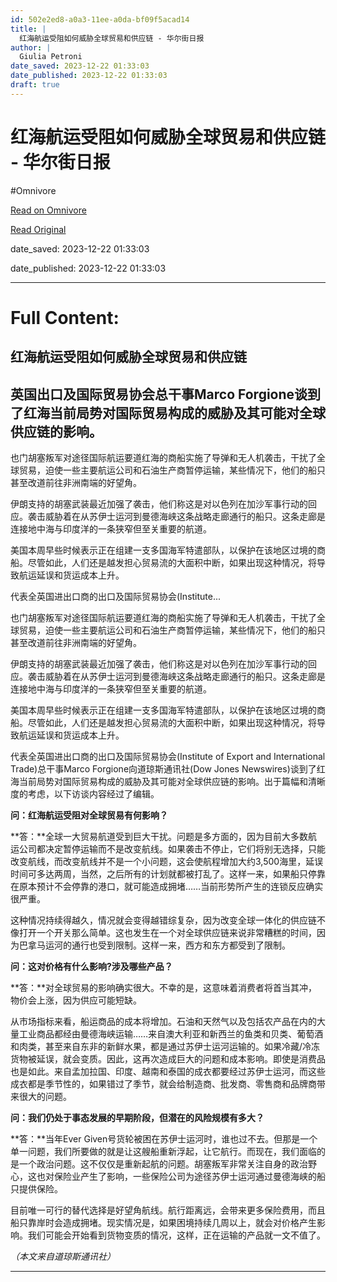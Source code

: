 ```yaml
---
id: 502e2ed8-a0a3-11ee-a0da-bf09f5acad14
title: |
  红海航运受阻如何威胁全球贸易和供应链 - 华尔街日报
author: |
  Giulia Petroni
date_saved: 2023-12-22 01:33:03
date_published: 2023-12-22 01:33:03
draft: true
---
```


# 红海航运受阻如何威胁全球贸易和供应链 - 华尔街日报
#Omnivore

[Read on Omnivore](https://omnivore.app/me/-18c909ed6ca)

[Read Original](https://cn.wsj.com/amp/articles/%E7%BA%A2%E6%B5%B7%E8%88%AA%E8%BF%90%E5%8F%97%E9%98%BB%E5%A6%82%E4%BD%95%E5%A8%81%E8%83%81%E5%85%A8%E7%90%83%E8%B4%B8%E6%98%93%E5%92%8C%E4%BE%9B%E5%BA%94%E9%93%BE-cf34b4ba)

date_saved: 2023-12-22 01:33:03

date_published: 2023-12-22 01:33:03

--- 

# Full Content: 

##  红海航运受阻如何威胁全球贸易和供应链

## 英国出口及国际贸易协会总干事Marco Forgione谈到了红海当前局势对国际贸易构成的威胁及其可能对全球供应链的影响。

也门胡塞叛军对途径国际航运要道红海的商船实施了导弹和无人机袭击，干扰了全球贸易，迫使一些主要航运公司和石油生产商暂停运输，某些情况下，他们的船只甚至改道前往非洲南端的好望角。

伊朗支持的胡塞武装最近加强了袭击，他们称这是对以色列在加沙军事行动的回应。袭击威胁着在从苏伊士运河到曼德海峡这条战略走廊通行的船只。这条走廊是连接地中海与印度洋的一条狭窄但至关重要的航道。

美国本周早些时候表示正在组建一支多国海军特遣部队，以保护在该地区过境的商船。尽管如此，人们还是越发担心贸易流的大面积中断，如果出现这种情况，将导致航运延误和货运成本上升。

代表全英国进出口商的出口及国际贸易协会(Institute...

也门胡塞叛军对途径国际航运要道红海的商船实施了导弹和无人机袭击，干扰了全球贸易，迫使一些主要航运公司和石油生产商暂停运输，某些情况下，他们的船只甚至改道前往非洲南端的好望角。

伊朗支持的胡塞武装最近加强了袭击，他们称这是对以色列在加沙军事行动的回应。袭击威胁着在从苏伊士运河到曼德海峡这条战略走廊通行的船只。这条走廊是连接地中海与印度洋的一条狭窄但至关重要的航道。

美国本周早些时候表示正在组建一支多国海军特遣部队，以保护在该地区过境的商船。尽管如此，人们还是越发担心贸易流的大面积中断，如果出现这种情况，将导致航运延误和货运成本上升。

代表全英国进出口商的出口及国际贸易协会(Institute of Export and International Trade)总干事Marco Forgione向道琼斯通讯社(Dow Jones Newswires)谈到了红海当前局势对国际贸易构成的威胁及其可能对全球供应链的影响。出于篇幅和清晰度的考虑，以下访谈内容经过了编辑。

**问：红海航运受阻对全球贸易有何影响？**

**答：**全球一大贸易航道受到巨大干扰。问题是多方面的，因为目前大多数航运公司都决定暂停运输而不是改变航线。如果袭击不停止，它们将别无选择，只能改变航线，而改变航线并不是一个小问题，这会使航程增加大约3,500海里，延误时间可多达两周，当然，之后所有的计划就都被打乱了。这样一来，如果船只停靠在原本预计不会停靠的港口，就可能造成拥堵……当前形势所产生的连锁反应确实很严重。

这种情况持续得越久，情况就会变得越错综复杂，因为改变全球一体化的供应链不像打开一个开关那么简单。这也发生在一个对全球供应链来说非常糟糕的时间，因为巴拿马运河的通行也受到限制。这样一来，西方和东方都受到了限制。

**问：这对价格有什么影响?涉及哪些产品？**

**答：**对全球贸易的影响确实很大。不幸的是，这意味着消费者将首当其冲，物价会上涨，因为供应可能短缺。

从市场指标来看，船运商品的成本将增加。石油和天然气以及包括农产品在内的大量工业商品都经由曼德海峡运输……来自澳大利亚和新西兰的鱼类和贝类、葡萄酒和肉类，甚至来自东非的新鲜水果，都是通过苏伊士运河运输的。如果冷藏/冷冻货物被延误，就会变质。因此，这再次造成巨大的问题和成本影响。即使是消费品也是如此。来自孟加拉国、印度、越南和泰国的成衣都要经过苏伊士运河，而这些成衣都是季节性的，如果错过了季节，就会给制造商、批发商、零售商和品牌商带来很大的问题。

**问：我们仍处于事态发展的早期阶段，但潜在的风险规模有多大？**

**答：**当年Ever Given号货轮被困在苏伊士运河时，谁也过不去。但那是一个单一问题，我们所要做的就是让这艘船重新浮起，让它航行。而现在，我们面临的是一个政治问题。这不仅仅是重新起航的问题。胡塞叛军非常关注自身的政治野心，这也对保险业产生了影响，一些保险公司为途径苏伊士运河通过曼德海峡的船只提供保险。

目前唯一可行的替代选择是好望角航线。航行距离远，会带来更多保险费用，而且船只靠岸时会造成拥堵。现实情况是，如果困境持续几周以上，就会对价格产生影响。我们可能会开始看到货物变质的情况，这样，正在运输的产品就一文不值了。

_（本文来自道琼斯通讯社）_

---

